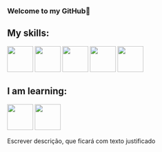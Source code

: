 ### Welcome to my GitHub👋<br />
## My skills:
<img src="https://cdn.jsdelivr.net/gh/devicons/devicon/icons/python/python-original.svg" hight="60" width="60"/>  <img src="https://cdn.jsdelivr.net/gh/devicons/devicon/icons/c/c-plain.svg" hight="60" width="60"/>  <img src="https://cdn.jsdelivr.net/gh/devicons/devicon/icons/mysql/mysql-original-wordmark.svg" hight="60" width="60"/> <img src="https://cdn.jsdelivr.net/gh/devicons/devicon/icons/html5/html5-original.svg" hight="60" width="60"/>  <img src="https://cdn.jsdelivr.net/gh/devicons/devicon/icons/css3/css3-original.svg" hight="60" width="60"/>
## I am learning:
<img src="https://cdn.jsdelivr.net/gh/devicons/devicon/icons/javascript/javascript-original.svg" hight="60" width="60"/>  <img src="https://cdn.jsdelivr.net/gh/devicons/devicon/icons/java/java-plain.svg" hight="60" width="60"/>
<p align="justify"> Escrever descrição, que ficará com texto justificado </p>
